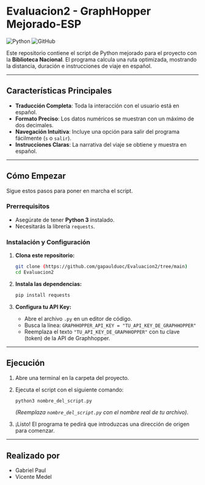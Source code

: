 #  Evaluacion2 - GraphHopper Mejorado-ESP

![Python](https://img.shields.io/badge/python-3670A0?style=for-the-badge&logo=python&logoColor=ffdd54)
![GitHub](https://img.shields.io/badge/github-%23121011.svg?style=for-the-badge&logo=github&logoColor=white)

Este repositorio contiene el script de Python mejorado para el proyecto con la **Biblioteca Nacional**. El programa calcula una ruta optimizada, mostrando la distancia, duración e instrucciones de viaje en español.

---

##  Características Principales

* **Traducción Completa**: Toda la interacción con el usuario está en español.
* **Formato Preciso**: Los datos numéricos se muestran con un máximo de dos decimales.
* **Navegación Intuitiva**: Incluye una opción para salir del programa fácilmente (`s` o `salir`).
* **Instrucciones Claras**: La narrativa del viaje se obtiene y muestra en español.

---

##  Cómo Empezar

Sigue estos pasos para poner en marcha el script.

###  Prerrequisitos

* Asegúrate de tener **Python 3** instalado.
* Necesitarás la librería `requests`.

###  Instalación y Configuración

1.  **Clona este repositorio:**
    ```bash
    git clone (https://github.com/gapaulduoc/Evaluacion2/tree/main)
    cd Evaluacion2
    ```

2.  **Instala las dependencias:**
    ```bash
    pip install requests
    ```

3.  **Configura tu API Key:**
    * Abre el archivo `.py` en un editor de código.
    * Busca la línea: `GRAPHHOPPER_API_KEY = "TU_API_KEY_DE_GRAPHHOPPER"`
    * Reemplaza el texto `"TU_API_KEY_DE_GRAPHHOPPER"` con tu clave (token) de la API de Graphhopper.

---

##  Ejecución

1.  Abre una terminal en la carpeta del proyecto.
2.  Ejecuta el script con el siguiente comando:
    ```bash
    python3 nombre_del_script.py
    ```
    *(Reemplaza `nombre_del_script.py` con el nombre real de tu archivo)*.

3.  ¡Listo! El programa te pedirá que introduzcas una dirección de origen para comenzar.

---

##  Realizado por

* Gabriel Paul
* Vicente Medel
